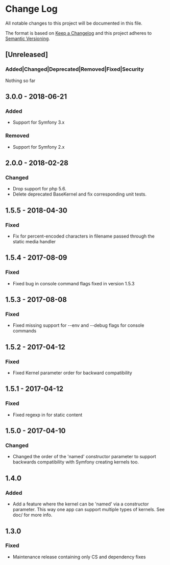 # Change Log
All notable changes to this project will be documented in this file.

The format is based on [Keep a Changelog](http://keepachangelog.com/)
and this project adheres to [Semantic Versioning](http://semver.org/).

## [Unreleased]
### Added|Changed|Deprecated|Removed|Fixed|Security
Nothing so far

## 3.0.0 - 2018-06-21
### Added
- Support for Symfony 3.x
### Removed
- Support for Symfony 2.x

## 2.0.0 - 2018-02-28
### Changed
- Drop support for php 5.6.
- Delete deprecated BaseKernel and fix corresponding unit tests.

## 1.5.5 - 2018-04-30
### Fixed
- Fix for percent-encoded characters in filename passed through the static media handler

## 1.5.4 - 2017-08-09
### Fixed
- Fixed bug in console command flags fixed in version 1.5.3

## 1.5.3 - 2017-08-08
### Fixed
- Fixed missing support for --env and --debug flags for console commands

## 1.5.2 - 2017-04-12
### Fixed
- Fixed Kernel parameter order for backward compatibility

## 1.5.1 - 2017-04-12
### Fixed
- Fixed regexp in for static content

## 1.5.0 - 2017-04-10
### Changed
- Changed the order of the 'named' constructor parameter to support backwards compatibility with Symfony creating kernels too.

## 1.4.0
### Added
- Add a feature where the kernel can be 'named' via a constructor parameter. 
  This way one app can support multiple types of kernels. See doc/ for more info.

## 1.3.0
### Fixed
- Maintenance release containing only CS and dependency fixes

